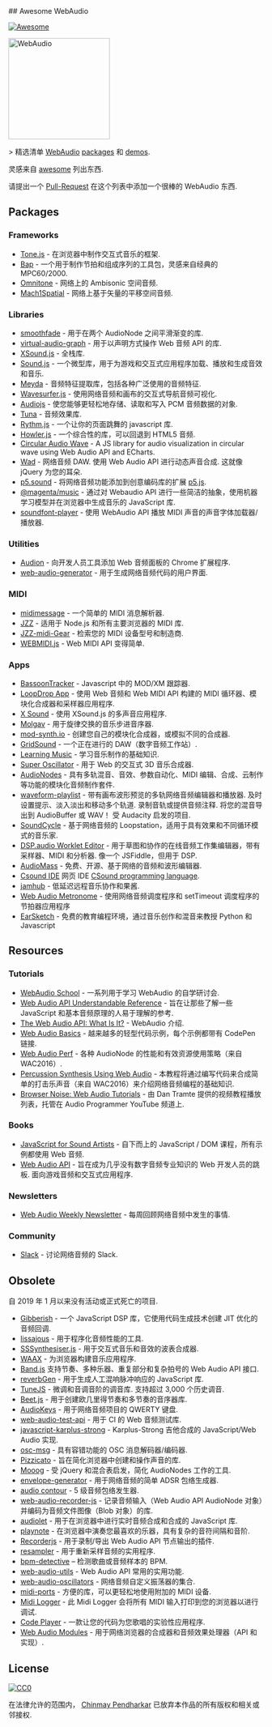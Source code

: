 <div class="github-widget" data-repo="notthetup/awesome-webaudio"></div>
<script async src="https://pagead2.googlesyndication.com/pagead/js/adsbygoogle.js"></script><ins class="adsbygoogle" style="display:block" data-ad-client="ca-pub-6890694312814945" data-ad-slot="5473692530" data-ad-format="auto"  data-full-width-responsive="true"></ins><script>(adsbygoogle = window.adsbygoogle || []).push({});</script>
## Awesome WebAudio

[![Awesome](https://awesome.re/badge.svg)](https://github.com/sindresorhus/awesome#readme)

<img src="https://raw.githubusercontent.com/voodootikigod/logo.js/master/webaudio/webaudio-js.png" width="200px" alt="WebAudio">

&gt; 精选清单 [WebAudio](https://developer.mozilla.org/en-US/docs/Web/API/Web_Audio_API) [packages](#packages) 和 [demos](#demos).

灵感来自 [awesome](https://github.com/sindresorhus/awesome) 列出东西.

请提出一个 [Pull-Request](https://github.com/notthetup/awesome-webaudio/pulls) 在这个列表中添加一个很棒的 WebAudio 东西.



## Packages

### Frameworks

- [Tone.js](https://github.com/Tonejs/Tone.js) - 在浏览器中制作交互式音乐的框架.
- [Bap](https://github.com/adamrenklint/bap) - 一个用于制作节拍和组成序列的工具包，灵感来自经典的 MPC60/2000.
- [Omnitone](https://github.com/GoogleChrome/omnitone) - 网络上的 Ambisonic 空间音频.
- [Mach1Spatial](https://github.com/Mach1Studios/m1-sdk) - 网络上基于矢量的平移空间音频.

### Libraries

- [smoothfade](https://github.com/notthetup/smoothfade) - 用于在两个 AudioNode 之间平滑渐变的库.
- [virtual-audio-graph](https://github.com/benji6/virtual-audio-graph) - 用于以声明方式操作 Web 音频 API 的库.
- [XSound.js](https://xsound.app/) - 全栈库.
- [Sound.js](https://github.com/kittykatattack/sound.js) - 一个微型库，用于为游戏和交互式应用程序加载、播放和生成音效和音乐.
- [Meyda](https://github.com/meyda/meyda) - 音频特征提取库，包括各种广泛使用的音频特征.
- [Wavesurfer.js](https://github.com/katspaugh/wavesurfer.js) - 使用网络音频和画布的交互式导航音频可视化.
- [Audiojs](https://github.com/audiojs/audio) - 使您能够更轻松地存储、读取和写入 PCM 音频数据的对象.
- [Tuna](https://github.com/Theodeus/tuna) - 音频效果库.
- [Rythm.js](https://okazari.github.io/Rythm.js/) - 一个让你的页面跳舞的 javascript 库.
- [Howler.js](https://github.com/goldfire/howler.js) - 一个综合性的库，可以回退到 HTML5 音频.
- [Circular Audio Wave](https://github.com/kelvinau/circular-audio-wave) - A JS library for audio visualization in circular wave using Web Audio API and ECharts.
- [Wad](https://github.com/rserota/wad)  - 网络音频 DAW. 使用 Web Audio API 进行动态声音合成. 这就像 jQuery 为您的耳朵.
- [p5.sound](https://p5js.org/reference/#/libraries/p5.sound) - 将网络音频功能添加到创意编码库的扩展 [p5.js](https://p5js.org/).
- [@magenta/music](https://github.com/magenta/magenta-js/tree/master/music) - 通过对 Webaudio API 进行一些简洁的抽象，使用机器学习模型并在浏览器中生成音乐的 JavaScript 库.
- [soundfont-player](https://www.npmjs.com/package/soundfont-player) - 使用 WebAudio API 播放 MIDI 声音的声音字体加载器/播放器.

### Utilities

- [Audion](https://github.com/google/audion) - 向开发人员工具添加 Web 音频面板的 Chrome 扩展程序.
- [web-audio-generator](https://github.com/ISNIT0/webaudio-generator) - 用于生成网络音频代码的用户界面.

### MIDI

- [midimessage](https://github.com/notthetup/midimessage) - 一个简单的 MIDI 消息解析器.
- [JZZ](https://github.com/jazz-soft/JZZ) - 适用于 Node.js 和所有主要浏览器的 MIDI 库.
- [JZZ-midi-Gear](https://github.com/jazz-soft/JZZ-midi-Gear) - 检索您的 MIDI 设备型号和制造商.
- [WEBMIDI.js](https://webmidijs.org/) - Web MIDI API 变得简单.

### Apps

- [BassoonTracker](https://github.com/steffest/BassoonTracker) - Javascript 中的 MOD/XM 跟踪器.
- [LoopDrop App](https://github.com/mmckegg/loop-drop-app) - 使用 Web 音频和 Web MIDI API 构建的 MIDI 循环器、模块化合成器和采样器应用程序.
- [X Sound](https://xsound.app/) - 使用 XSound.js 的多声音应用程序.
- [Molgav](https://github.com/surikov/molgav) - 用于旋律交换的音乐步进音序器.
- [mod-synth.io](https://github.com/andrevenancio/mod-synth.io) - 创建您自己的模块化合成器，或模拟不同的合成器.
- [GridSound](https://gridsound.github.io) - 一个正在进行的 DAW（数字音频工作站）.
- [Learning Music](https://learningmusic.ableton.com/) - 学习音乐制作的基础知识.
- [Super Oscillator](https://github.com/lukehorvat/super-oscillator) - 用于 Web 的交互式 3D 音乐合成器.
- [AudioNodes](https://audionodes.com) - 具有多轨混音、音效、参数自动化、MIDI 编辑、合成、云制作等功能的模块化音频制作套件.
- [waveform-playlist](https://github.com/naomiaro/waveform-playlist)  - 带有画布波形预览的多轨网络音频编辑器和播放器. 及时设置提示、淡入淡出和移动多个轨道. 录制音轨或提供音频注释. 将您的混音导出到 AudioBuffer 或 WAV！ 受 Audacity 启发的项目.
- [SoundCycle](https://github.com/scriptify/soundcycle) - 基于网络音频的 Loopstation，适用于具有效果和不同循环模式的音乐家.
- [DSP.audio Worklet Editor](https://dsp.audio/editor/)  - 用于草图和协作的在线音频工作集编辑器，带有采样器、MIDI 和分析器. 像一个 JSFiddle，但用于 DSP.
- [AudioMass](https://audiomass.co/) - 免费、开源、基于网络的音频和波形编辑器.
- [Csound IDE](https://ide.csound.com/) 网页 IDE [CSound programming language](https://en.wikipedia.org/wiki/Csound).
- [jamhub](https://github.com/fletcherist/jamhub) - 低延迟远程音乐协作和果酱.
- [Web Audio Metronome](https://github.com/cwilso/metronome) - 使用网络音频调度程序和 setTimeout 调度程序的节拍器应用程序
- [EarSketch](https://earsketch.gatech.edu/landing/#/) - 免费的教育编程环境，通过音乐创作和混音来教授 Python 和 Javascript

## Resources

### Tutorials

- [WebAudio School](https://github.com/mmckegg/web-audio-school) - 一系列用于学习 WebAudio 的自学研讨会.
- [Web Audio API Understandable Reference](https://web-audio-api.firebaseapp.com/) - 旨在让那些了解一些 JavaScript 和基本音频原理的人易于理解的参考.
- [The Web Audio API: What Is It?](https://code.tutsplus.com/tutorials/the-web-audio-api-what-is-it--cms-23735) - WebAudio 介绍.
- [Web Audio Basics](https://github.com/kylestetz/Web-Audio-Basics) - 越来越多的轻型代码示例，每个示例都带有 CodePen 链接.
- [Web Audio Perf](https://padenot.github.io/web-audio-perf/) - 各种 AudioNode 的性能和有效资源使用策略（来自 WAC2016）.
- [Percussion Synthesis Using Web Audio](https://github.com/irritant/WAC-2016-Tutorial) - 本教程将通过编写代码来合成简单的打击乐声音（来自 WAC2016）来介绍网络音频编程的基础知识.
- [Browser Noise: Web Audio Tutorials](https://www.youtube.com/playlist?list=PLLgJJsrdwhPywJe2TmMzYNKHdIZ3PASbr) - 由 Dan Tramte 提供的视频教程播放列表，托管在 Audio Programmer YouTube 频道上.

### Books

- [JavaScript for Sound Artists](https://www.routledge.com/JavaScript-for-Sound-Artists-Learn-to-Code-with-the-Web-Audio-API/Turner-Leonard/p/book/9781138961531) - 自下而上的 JavaScript / DOM 课程，所有示例都使用 Web 音频.
- [Web Audio API](https://webaudioapi.com/book/)  - 旨在成为几乎没有数字音频专业知识的 Web 开发人员的跳板. 面向游戏音频和交互式应用程序.

### Newsletters

- [Web Audio Weekly Newsletter](https://www.webaudioweekly.com) - 每周回顾网络音频中发生的事情.

### Community

- [Slack](https://web-audio-slackin.herokuapp.com/) - 讨论网络音频的 Slack.

## Obsolete

自 2019 年 1 月以来没有活动或正式死亡的项目.

- [Gibberish](https://github.com/gibber-cc/gibberish) - 一个 JavaScript DSP 库，它使用代码生成技术创建 JIT 优化的音频回调.
- [lissajous](https://github.com/kylestetz/lissajous) - 用于程序化音频性能的工具.
- [SSSynthesiser.js](https://github.com/surikov/SSSynthesiser.js) - 用于交互式音乐和音效的波表合成器.
- [WAAX](https://github.com/hoch/WAAX/) - 为浏览器构建音乐应用程序.
- [Band.js](https://github.com/meenie/band.js/) 支持节奏、多种乐器、重复部分和复杂拍号的 Web Audio API 接口.
- [reverbGen](https://github.com/adelespinasse/reverbGen) - 用于生成人工混响脉冲响应的 JavaScript 库.
- [TuneJS](https://github.com/abbernie/tune)  - 微调和音调音阶的调音库. 支持超过 3,000 个历史调音.
- [Beet.js](https://github.com/zya/beet.js) - 用于创建欧几里得节奏和多节奏的音序器库.
- [AudioKeys](https://github.com/kylestetz/AudioKeys) - 用于网络音频项目的 QWERTY 键盘.
- [web-audio-test-api](https://github.com/mohayonao/web-audio-test-api) - 用于 CI 的 Web 音频测试库.
- [javascript-karplus-strong](https://github.com/mrahtz/javascript-karplus-strong) - Karplus-Strong 吉他合成的 JavaScript/Web Audio 实现.
- [osc-msg](https://github.com/mohayonao/osc-msg) - 具有容错功能的 OSC 消息解码器/编码器.
- [Pizzicato](https://github.com/alemangui/pizzicato) - 旨在简化浏览器中创建和操作声音的库.
- [Mooog](https://github.com/mattlima/mooog) - 受 jQuery 和混合表启发，简化 AudioNodes 工作的工具.
- [envelope-generator](https://github.com/itsjoesullivan/envelope-generator) - 用于网络音频的简单 ADSR 包络生成器.
- [audio contour](https://github.com/danigb/audio-contour) - 5 级音频包络发生器.
- [web-audio-recorder-js](https://github.com/higuma/web-audio-recorder-js) - 记录音频输入（Web Audio API AudioNode 对象）并编码为音频文件图像（Blob 对象）的库.
- [audiolet](https://github.com/oampo/Audiolet) - 用于在浏览器中进行实时音频合成和合成的 JavaScript 库.
- [playnote](https://github.com/createbits/playnote) - 在浏览器中演奏您最喜欢的乐器，具有复杂的音符间隔和音阶.
- [Recorderjs](https://github.com/mattdiamond/Recorderjs) - 用于录制/导出 Web Audio API 节点输出的插件.
- [resampler](https://github.com/notthetup/resampler) - 用于重新采样音频的实用程序.
- [bpm-detective](https://github.com/tornqvist/bpm-detective) – 检测歌曲或音频样本的 BPM.
- [web-audio-utils](https://github.com/mohayonao/web-audio-utils) - Web Audio API 常用的实用功能.
- [web-audio-oscillators](https://github.com/lukehorvat/web-audio-oscillators) - 网络音频自定义振荡器的集合.
- [midi-ports](https://github.com/AndrejHronco/midi-ports) - 方便的库，可以更轻松地使用附加的 MIDI 设备.
- [Midi Logger](http://outputchannel.com/midi-logger/) - 此 Midi Logger 会将所有 MIDI 输入打印到您的浏览器以进行调试.
- [Code Player](https://github.com/jcppman/code-player) - 一款让您的代码为您歌唱的实验性应用程序.
- [Web Audio Modules](https://www.webaudiomodules.org/) - 用于网络浏览器的合成器和音频效果处理器（API 和实现）.

## License

[![CC0](http://mirrors.creativecommons.org/presskit/buttons/88x31/svg/cc-zero.svg)](https://creativecommons.org/publicdomain/zero/1.0/)

在法律允许的范围内， [Chinmay Pendharkar](https://chinmay.audio/) 已放弃本作品的所有版权和相关或邻接权.
